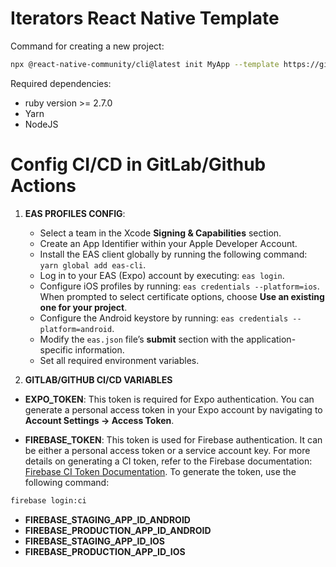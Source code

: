 # Iterators React Native Template

Command for creating a new project:

```bash
npx @react-native-community/cli@latest init MyApp --template https://github.com/theiterators/mobile-template
```

Required dependencies:

- ruby version >= 2.7.0
- Yarn
- NodeJS

# Config CI/CD in GitLab/Github Actions

1. **EAS PROFILES CONFIG**: 
	-   Select a team in the Xcode **Signing & Capabilities** section.
	-	Create an App Identifier within your Apple Developer Account.
	-	Install the EAS client globally by running the following command: `yarn global add eas-cli`.
	-	Log in to your EAS (Expo) account by executing: `eas login`.
	-	Configure iOS profiles by running: `eas credentials --platform=ios`. When prompted to select certificate options, choose **Use an existing one for your project**.
	-	Configure the Android keystore by running: `eas credentials --platform=android`.
	-	Modify the `eas.json` file’s **submit** section with the application-specific information.
	-	Set all required environment variables.

2. **GITLAB/GITHUB CI/CD VARIABLES**

-	**EXPO_TOKEN**: This token is required for Expo authentication. You can generate a personal access token in your Expo account by navigating to **Account Settings -> Access Token**.

-	**FIREBASE_TOKEN**: This token is used for Firebase authentication. It can be either a personal access token or a service account key. For more details on generating a CI token, refer to the Firebase documentation: [Firebase CI Token Documentation](https://firebase.google.com/docs/cli#cli-ci-systems). To generate the token, use the following command:
```bash
firebase login:ci
```

- **FIREBASE_STAGING_APP_ID_ANDROID**
- **FIREBASE_PRODUCTION_APP_ID_ANDROID**
- **FIREBASE_STAGING_APP_ID_IOS**
- **FIREBASE_PRODUCTION_APP_ID_IOS**